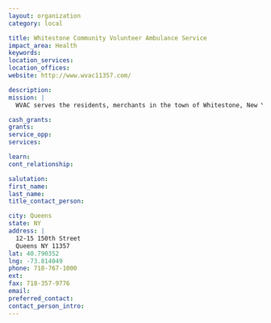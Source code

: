 ```yaml
---
layout: organization
category: local

title: Whitestone Community Volunteer Ambulance Service
impact_area: Health
keywords: 
location_services: 
location_offices: 
website: http://www.wvac11357.com/

description: 
mission: |
  WVAC serves the residents, merchants in the town of Whitestone, New York City

cash_grants: 
grants: 
service_opp: 
services: 

learn: 
cont_relationship: 

salutation: 
first_name: 
last_name: 
title_contact_person: 

city: Queens
state: NY
address: |
  12-15 150th Street    
  Queens NY 11357
lat: 40.790352
lng: -73.814049
phone: 718-767-1000
ext: 
fax: 718-357-9776
email: 
preferred_contact: 
contact_person_intro: 
---
```

